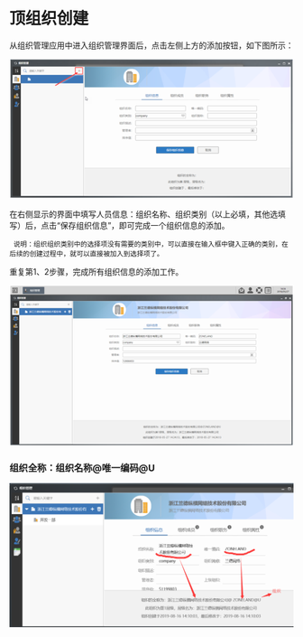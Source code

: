 # 顶组织创建

从组织管理应用中进入组织管理界面后，点击左侧上方的添加按钮，如下图所示：

![](../../../.gitbook/assets/image%20%2890%29.png)

在右侧显示的界面中填写人员信息：组织名称、组织类别（以上必填，其他选填写）后，点击“保存组织信息”，即可完成一个组织信息的添加。

     说明：组织组织类别中的选择项没有需要的类别中，可以直接在输入框中键入正确的类别，在后续的创建过程中，就可以直接被加入到选择项了。

重复第1、2步骤，完成所有组织信息的添加工作。

![](../../../.gitbook/assets/image%20%2867%29.png)

### 组织全称：组织名称@唯一编码@U

![](../../../.gitbook/assets/image%20%286%29.png)

